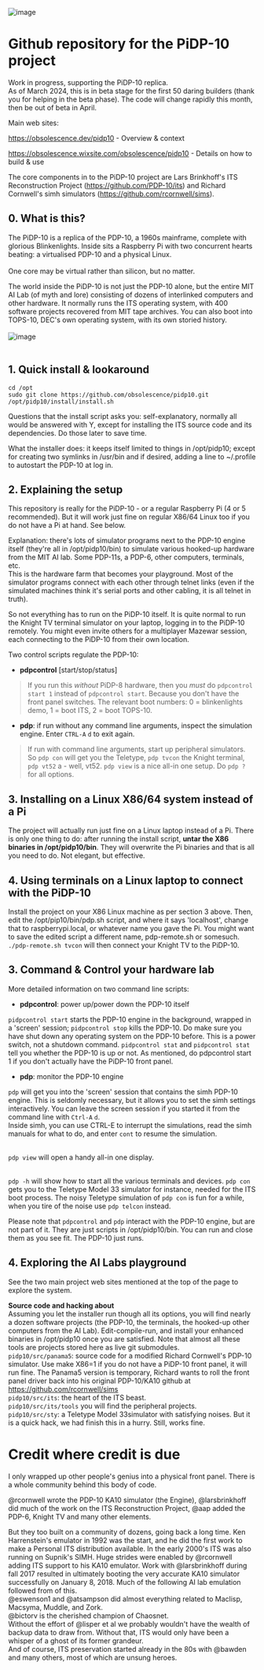 ![image](https://user-images.githubusercontent.com/7725197/209851202-7e9bab6d-1ec1-4161-99de-54106cb87166.png)

# Github repository for the PiDP-10 project

Work in progress, supporting the PiDP-10 replica. 
<br>As of March 2024, this is in beta stage for the first 50 daring builders (thank you for helping in the beta phase). The code will change rapidly this month, then be out of beta in April.

Main web sites:

https://obsolescence.dev/pidp10 - Overview & context

https://obsolescence.wixsite.com/obsolescence/pidp10 - Details on how to build & use

The core components in to the PiDP-10 project are Lars Brinkhoff's ITS Reconstruction Project (https://github.com/PDP-10/its) and Richard Cornwell's simh simulators (https://github.com/rcornwell/sims).

## 0. What is this?

The PiDP-10 is a replica of the PDP-10, a 1960s mainframe, complete with glorious Blinkenlights. Inside sits a Raspberry Pi with two concurrent hearts beating: a virtualised PDP-10 and a physical Linux.  
<br>One core may be virtual rather than silicon, but no matter.

The world inside the PiDP-10 is not just the PDP-10 alone, but the entire MIT AI Lab (of myth and lore) consisting of dozens of interlinked computers and other hardware. It normally runs the ITS operating system, with 400 software projects recovered from MIT tape archives. You can also boot into TOPS-10, DEC's own operating system, with its own storied history.
<br><br>
![image](https://obsolescence.dev/images/pidp10/PiDP-10_130127.jpg)
<br><br>


## 1. Quick install & lookaround

    cd /opt
    sudo git clone https://github.com/obsolescence/pidp10.git
    /opt/pidp10/install/install.sh

Questions that the install script asks you: self-explanatory, normally all would be answered with Y, except for installing the ITS source code and its dependencies. Do those later to save time.

What the installer does: it keeps itself limited to things in /opt/pidp10; except for creating two symlinks in /usr/bin and if desired, adding a line to ~/.profile to autostart the PDP-10 at log in.


## 2. Explaining the setup

This repository is really for the PiDP-10 - or a regular Raspberry Pi (4 or 5 recommended). But it will work just fine on regular X86/64 Linux too if you do not have a Pi at hand. See below.

Explanation: there's lots of simulator programs next to the PDP-10 engine itself (they're all in /opt/pidp10/bin) to simulate various hooked-up hardware from the MIT AI lab. Some PDP-11s, a PDP-6, other computers, terminals, etc. 
<br>This is the hardware farm that becomes your playground. Most of the simulator programs connect with each other through telnet links (even if the simulated machines think it's serial ports and other cabling, it is all telnet in truth).

So not everything has to run on the PiDP-10 itself. It is quite normal to run the Knight TV terminal simulator on your laptop, logging in to the PiDP-10 remotely. You might even invite others for a  multiplayer Mazewar session, each connecting to the PiDP-10 from their own location.

Two control scripts regulate the PDP-10:

- **pdpcontrol** \[start/stop/status\]
> If you run this *without* PiDP-8 hardware, then you *must* do `pdpcontrol start 1` instead of `pdpcontrol start`. Because you don't have the front panel switches.
> The relevant boot numbers: 0 = blinkenlights demo, 1 = boot ITS, 2 = boot TOPS-10.

- **pdp**: if run without any command line arguments, inspect the simulation engine. Enter `CTRL-A` `d` to exit again.
> If run with command line arguments, start up peripheral simulators. So `pdp con` will get you the Teletype, `pdp tvcon` the Knight terminal, `pdp vt52` a - well, vt52. `pdp view` is a nice all-in one setup. Do `pdp ?` for all options.


## 3. Installing on a Linux X86/64 system instead of a Pi

The project will actually run just fine on a Linux laptop instead of a Pi. There is only one thing to do: after running the install script, **untar the X86 binaries in /opt/pidp10/bin**. They will overwrite the Pi binaries and that is all you need to do. Not elegant, but effective.


## 4. Using terminals on a Linux laptop to connect with the PiDP-10

Install the project on your X86 Linux machine as per section 3 above. Then, edit the /opt/pip10/bin/pdp.sh script, and where it says 'localhost', change that to raspberrypi.local, or whatever name you gave the Pi. You might want to save the edited script a different name, pdp-remote.sh or somesuch. `./pdp-remote.sh tvcon` will then connect your Knight TV to the PiDP-10.


## 3. Command & Control your hardware lab

More detailed information on two command line scripts:

- **pdpcontrol**: power up/power down the PDP-10 itself

`pidpcontrol start` starts the PDP-10 engine in the background, wrapped in a 'screen' session; `pidpcontrol stop` kills the PDP-10. Do make sure you have shut down any operating system on the PDP-10 before. This is a power switch, not a shutdown command. `pidpcontrol stat` and `pidpcontrol stat` tell you whether the PDP-10 is up or not. As mentioned, do pdpcontrol start 1 if you don't actually have the PiDP-10 front panel.

- **pdp**: monitor the PDP-10 engine

`pdp` will get you into the 'screen' session that contains the simh PDP-10 engine. This is seldomly necessary, but it allows you to set the simh settings interactively. You can leave the screen session if you started it from the command line with `Ctrl-A` `d`. 
<br>Inside simh, you can use CTRL-E to interrupt the simulations, read the simh manuals for what to do, and enter `cont` to resume the simulation.

<br>`pdp view` will open a handy all-in one display. 

<br>`pdp -h` will show how to start all the various terminals and devices. `pdp con` gets you to the Teletype Model 33 simulator for instance, needed for the ITS boot process. The noisy Teletype simulation of `pdp con` is fun for a while, when you tire of the noise use `pdp telcon` instead. 

Please note that `pdpcontrol` and `pdp` interact with the PDP-10 engine, but are not part of it. They are just scripts in /opt/pidp10/bin. You can run and close them as you see fit. The PDP-10 just runs.


## 4. Exploring the AI Labs playground

See the two main project web sites mentioned at the top of the page to explore the system.

**Source code and hacking about**
<br>Assuming you let the installer run though all its options, you will find nearly a dozen software projects (the PDP-10, the terminals, the hooked-up other computers from the AI Lab). Edit-compile-run, and install your enhanced binaries in /opt/pidp10 once you are satisfied. Note that almost all these tools are projects stored here as live git submodules.
<br>`pidp10/src/panama5`: source code for a modified Richard Cornwell's PDP-10 simulator. Use make X86=1 if you do not have a PiDP-10 front panel, it will run fine. 
	The Panama5 version is temporary, Richard wants to roll the front panel driver back into his original PDP-10/KA10 github at https://github.com/rcornwell/sims
<br>`pidp10/src/its`: the heart of the ITS beast. 
<br>`pidp10/src/its/tools` you will find the peripheral projects.
<br>`pidp10/src/sty`: a Teletype Model 33simulator with satisfying noises. But it is a quick hack, we had finish this in a hurry. Still, works fine.


# Credit where credit is due

I only wrapped up other people's genius into a physical front panel. There is a whole community behind this body of code. 

@rcornwell wrote the PDP-10 KA10 simulator (the Engine),
@larsbrinkhoff did much of the work on the ITS Reconstruction Project,
@aap added the PDP-6, Knight TV and many other elements.

But they too built on a community of dozens, going back a long time. Ken Harrenstein's emulator in 1992 was the start, and he did the first work to make a Personal ITS distribution available. In the early 2000's ITS was also running on Supnik's SIMH. Huge strides were enabled by @rcornwell adding ITS support to his KA10 emulator. Work with @larsbrinkhoff during fall 2017 resulted in ultimately booting the very accurate KA10 simulator successfully on January 8, 2018. Much of the following AI lab emulation followed from of this. 
<br>@eswenson1 and @atsampson did almost everything related to Maclisp, Macsyma, Muddle, and Zork.
<br>@bictorv is the cherished champion of Chaosnet.
<br>Without the effort of @lisper et al we probably wouldn't have the wealth of backup data to draw from. Without that, ITS would only have been a whisper of a ghost of its former grandeur.
<br>And of course, ITS preservation started already in the 80s with @bawden and many others, most of which are unsung heroes.
